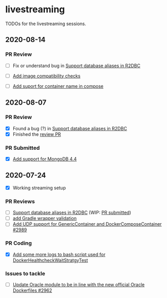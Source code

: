 # livestreaming
TODOs for the livestreaming sessions.

## 2020-08-14

### PR Review
- [ ] Fix or understand bug in [Support database aliases in R2DBC](https://github.com/testcontainers/testcontainers-java/pull/2599#issuecomment-670693884)
- [ ] [Add image compatibility checks](https://github.com/testcontainers/testcontainers-java/pull/3021)
- [ ] [Add suport for container name in compose](https://github.com/testcontainers/testcontainers-java/pull/2741#issuecomment-652798400)


## 2020-08-07

### PR Review
- [x] Found a bug (?) in [Support database aliases in R2DBC](https://github.com/testcontainers/testcontainers-java/pull/2599#issuecomment-670693884)
- [x] Finished the [review PR](https://github.com/testcontainers/testcontainers-java/pull/3019)

### PR Submitted
- [x] [Add support for MongoDB 4.4](https://github.com/testcontainers/testcontainers-java/pull/3083)


## 2020-07-24

- [x] Working streaming setup

### PR Reviews
- [ ] [Support database aliases in R2DBC](https://github.com/testcontainers/testcontainers-java/pull/2599) (WIP: [PR submitted](https://github.com/testcontainers/testcontainers-java/pull/3019))
- [ ] [add Gradle wrapper validation](https://github.com/testcontainers/testcontainers-java/pull/3014)
- [ ] [Add UDP support for GenericContainer and DockerComposeContainer #2989
](https://github.com/testcontainers/testcontainers-java/pull/2989)

### PR Coding
- [x] [Add some more logs to bash script used for DockerHealthcheckWaitStratgyTest](https://github.com/testcontainers/testcontainers-java/pull/2988)

### Issues to tackle
- [ ] [Update Oracle module to be in line with the new official Oracle Dockerfiles #2962
](https://github.com/testcontainers/testcontainers-java/issues/2962)
